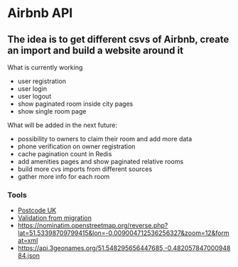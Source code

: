 # Airbnb API

## The idea is to get different csvs of Airbnb, create an import and build a website around it

What is currently working
- user registration
- user login
- user logout
- show paginated room inside city pages
- show single room page

What will be added in the next future:
- possibility to owners to claim their room and add more data
- phone verification on owner registration
- cache pagination count in Redis
- add amenities pages and show paginated relative rooms
- build more cvs imports from different sources
- gather more info for each room

### Tools
- [Postcode UK](https://postcodes.io)
- [Validation from migration](https://validationforlaravel.com/)
- https://nominatim.openstreetmap.org/reverse.php?lat=51.53398709799415&lon=-0.009004712536256327&zoom=12&format=xml
- https://api.3geonames.org/51.548295656447685,-0.48205784700094884.json